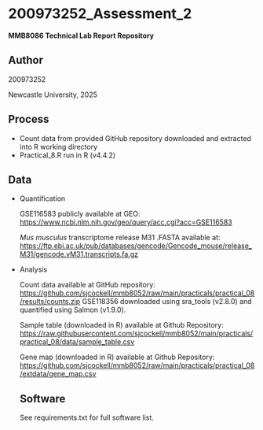 # 200973252_Assessment_2
**MMB8086 Technical Lab Report Repository**

Author
-
200973252

Newcastle University, 2025

Process
-

- Count data from provided GitHub repository downloaded and extracted into R working directory
- Practical_8.R run in R (v4.4.2)

Data
-
- Quantification

  GSE116583 publicly available at GEO: https://www.ncbi.nlm.nih.gov/geo/query/acc.cgi?acc=GSE116583
  
  _Mus musculus_ transcriptome release M31 .FASTA available at: https://ftp.ebi.ac.uk/pub/databases/gencode/Gencode_mouse/release_M31/gencode.vM31.transcripts.fa.gz

- Analysis

  Count data available at GitHub repository: https://github.com/sjcockell/mmb8052/raw/main/practicals/practical_08/results/counts.zip
    GSE118356 downloaded using sra_tools (v2.8.0) and quantified using Salmon (v1.9.0).

  Sample table (downloaded in R) available at Github Repository: https://raw.githubusercontent.com/sjcockell/mmb8052/main/practicals/practical_08/data/sample_table.csv

  Gene map (downloaded in R) available at Github Repository: https://github.com/sjcockell/mmb8052/raw/main/practicals/practical_08/extdata/gene_map.csv

  Software
  -

  See requirements.txt for full software list.
